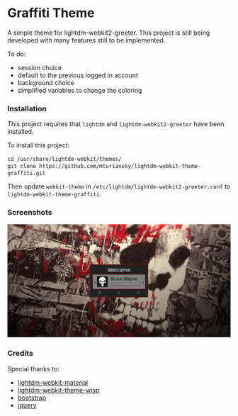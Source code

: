 # Graffiti Theme

A simple theme for lightdm-webkit2-greeter. This project is still being developed with many features still to be implemented.

To do:
- session choice
- default to the previous logged in account
- background choice
- simplified variables to change the coloring

### Installation

This project requires that `lightdm` and `lightdm-webkit2-greeter` have been installed.

To install this project:
```
cd /usr/share/lightdm-webkit/themes/
git clone https://github.com/mturiansky/lightdm-webkit-theme-graffiti.git
```
Then update `webkit-theme` in `/etc/lightdm/lightdm-webkit2-greeter.conf` to `lightdm-webkit-theme-graffiti`.

### Screenshots

![Screenshot0](/screenshots/screenshot0.png?raw=true)

### Credits

Special thanks to:
- [lightdm-webkit-material](https://github.com/artur9010/lightdm-webkit-material)
- [lightdm-webkit-theme-wisp](https://github.com/nejsan/lightdm-webkit-theme-wisp)
- [bootstrap](http://getbootstrap.com/)
- [jquery](https://jquery.com/)
